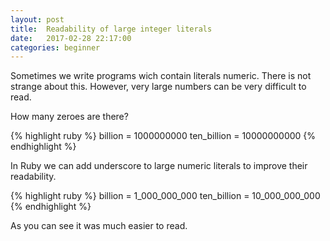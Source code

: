 ```yaml
---
layout: post
title:  Readability of large integer literals
date:   2017-02-28 22:17:00
categories: beginner
---
```


Sometimes we write programs wich contain literals numeric. There is not strange about this. However, very large numbers can be very difficult to read.

How many zeroes are there?

{% highlight ruby %}
  billion = 1000000000
  ten_billion = 10000000000
{% endhighlight %}

In Ruby we can add underscore to large numeric literals to improve their readability.

{% highlight ruby %}
  billion = 1_000_000_000
  ten_billion = 10_000_000_000
{% endhighlight %}

As you can see it was much easier to read.
